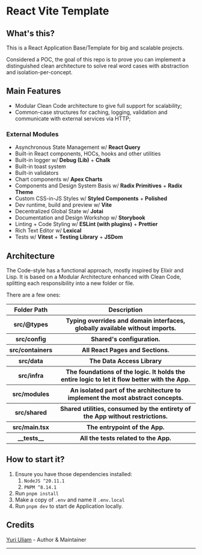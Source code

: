 # React Vite Template

## What's this?

This is a React Application Base/Template for big and scalable projects.

Considered a POC, the goal of this repo is to prove you can implement a distinguished clean architecture to solve real word cases with abstraction and isolation-per-concept.

## Main Features
- Modular Clean Code architecture to give full support for scalability;
- Common-case structures for caching, logging, validation and communicate with external services via HTTP;

### External Modules

- Asynchronous State Management w/ **React Query**
- Built-in React components, HOCs, hooks and other utilities
- Built-in logger w/ **Debug (Lib)** + **Chalk**
- Built-in toast system
- Built-in validators
- Chart components w/ **Apex Charts**
- Components and Design System Basis w/ **Radix Primitives** + **Radix Theme**
- Custom CSS-in-JS Styles w/ **Styled Components** + **Polished**
- Dev runtime, build and preview w/ **Vite**
- Decentralized Global State w/ **Jotai**
- Documentation and Design Workshop w/ **Storybook**
- Linting + Code Styling w/ **ESLint (with plugins)** + **Prettier**
- Rich Text Editor w/ **Lexical**
- Tests w/ **Vitest** + **Testing Library** + **JSDom**

## Architecture

The Code-style has a functional approach, mostly inspired by Elixir and Lisp.
It is based on a Modular Architecture enhanced with Clean Code, splitting each responsibility into a new folder or file.

There are a few ones:

<table>
  <thead>
    <tr>
      <th>Folder Path</th>
      <th>Description</th>
    </tr>
  </thead>

  <tbody>
    <tr>
      <th>src/@types</th>
      <th>
        Typing overrides and domain interfaces, globally available without imports.
      </th>
    </tr>
    <tr>
      <th>src/config</th>
      <th>Shared's configuration.</th>
    </tr>
    <tr>
      <th>src/containers</th>
      <th>All React Pages and Sections.</th>
    </tr>
    <tr>
      <th>src/data</th>
      <th>The Data Access Library</th>
    </tr>
    <tr>
      <th>src/infra</th>
      <th>The foundations of the logic. It holds the entire logic to let it flow better with the App.</th>
    </tr>
    <tr>
      <th>src/modules</th>
      <th>An isolated part of the architecture to implement the most abstract concepts.</th>
    </tr>
    <tr>
      <th>src/shared</th>
      <th>Shared utilities, consumed by the entirety of the App without restrictions.</th>
    </tr>
    <tr>
      <th>src/main.tsx</th>
      <th>The entrypoint of the App.</th>
    </tr>
    <tr>
      <th>__tests__</th>
      <th>All the tests related to the App.</th>
    </tr>
  </tbody>
</table>


## How to start it?

1. Ensure you have those dependencies installed:
   1. `NodeJS ^20.11.1`
   2. `PNPM ^8.14.1`
2. Run `pnpm install`
3. Make a copy of `.env` and name it `.env.local` 
4. Run `pnpm dev` to start de Application locally.

## Credits

[Yuri Uliam](http://github.com/yuriuliam) - Author & Maintainer
****